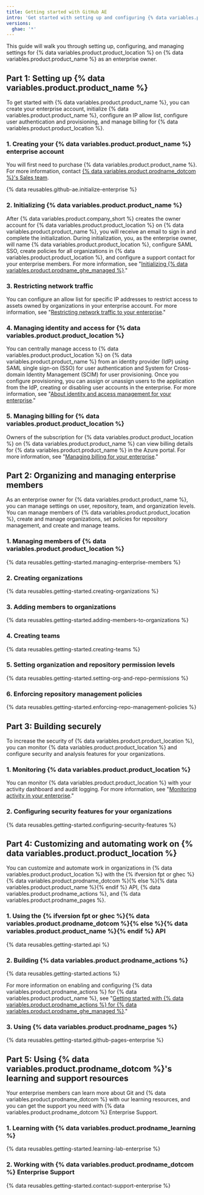 ```yaml
---
title: Getting started with GitHub AE
intro: 'Get started with setting up and configuring {% data variables.product.product_name %} for {% data variables.product.product_location %}.'
versions:
  ghae: '*'
---
```


This guide will walk you through setting up, configuring, and managing settings for {% data variables.product.product_location %} on {% data variables.product.product_name %} as an enterprise owner.

## Part 1: Setting up {% data variables.product.product_name %}
To get started with {% data variables.product.product_name %}, you can create your enterprise account, initialize {% data variables.product.product_name %}, configure an IP allow list, configure user authentication and provisioning, and manage billing for {% data variables.product.product_location %}.

### 1. Creating your {% data variables.product.product_name %} enterprise account
You will first need to purchase {% data variables.product.product_name %}. For more information, contact [{% data variables.product.prodname_dotcom %}'s Sales team](https://enterprise.github.com/contact).

{% data reusables.github-ae.initialize-enterprise %}

### 2. Initializing {% data variables.product.product_name %}
After {% data variables.product.company_short %} creates the owner account for {% data variables.product.product_location %} on {% data variables.product.product_name %}, you will receive an email to sign in and complete the initialization. During initialization, you, as the enterprise owner, will name {% data variables.product.product_location %}, configure SAML SSO, create policies for all organizations in {% data variables.product.product_location %}, and configure a support contact for your enterprise members. For more information, see "[Initializing {% data variables.product.prodname_ghe_managed %}](/admin/configuration/configuring-your-enterprise/initializing-github-ae)."

### 3. Restricting network traffic
You can configure an allow list for specific IP addresses to restrict access to assets owned by organizations in your enterprise account. For more information, see "[Restricting network traffic to your enterprise](/admin/configuration/configuring-your-enterprise/restricting-network-traffic-to-your-enterprise)."

### 4. Managing identity and access for {% data variables.product.product_location %}
You can centrally manage access to {% data variables.product.product_location %} on {% data variables.product.product_name %} from an identity provider (IdP) using SAML single sign-on (SSO) for user authentication and System for Cross-domain Identity Management (SCIM) for user provisioning. Once you configure provisioning, you can assign or unassign users to the application from the IdP, creating or disabling user accounts in the enterprise. For more information, see "[About identity and access management for your enterprise](/admin/authentication/managing-identity-and-access-for-your-enterprise/about-identity-and-access-management-for-your-enterprise)."

### 5. Managing billing for {% data variables.product.product_location %}
Owners of the subscription for {% data variables.product.product_location %} on {% data variables.product.product_name %} can view billing details for {% data variables.product.product_name %} in the Azure portal. For more information, see "[Managing billing for your enterprise](/admin/overview/managing-billing-for-your-enterprise)."

## Part 2: Organizing and managing enterprise members
As an enterprise owner for {% data variables.product.product_name %}, you can manage settings on user, repository, team, and organization levels. You can manage members of {% data variables.product.product_location %}, create and manage organizations, set policies for repository management, and create and manage teams.

### 1. Managing members of {% data variables.product.product_location %}
{% data reusables.getting-started.managing-enterprise-members %}

### 2. Creating organizations
{% data reusables.getting-started.creating-organizations %}

### 3. Adding members to organizations
{% data reusables.getting-started.adding-members-to-organizations %}

### 4. Creating teams
{% data reusables.getting-started.creating-teams %}

### 5. Setting organization and repository permission levels
{% data reusables.getting-started.setting-org-and-repo-permissions %}

### 6. Enforcing repository management policies
{% data reusables.getting-started.enforcing-repo-management-policies %}

## Part 3: Building securely
To increase the security of {% data variables.product.product_location %}, you can monitor {% data variables.product.product_location %} and configure security and analysis features for your organizations.

### 1. Monitoring {% data variables.product.product_location %}
You can monitor {% data variables.product.product_location %} with your activity dashboard and audit logging. For more information, see "[Monitoring activity in your enterprise](/admin/user-management/monitoring-activity-in-your-enterprise)."

### 2. Configuring security features for your organizations
{% data reusables.getting-started.configuring-security-features %}

## Part 4: Customizing and automating work on {% data variables.product.product_location %}
You can customize and automate work in organizations in {% data variables.product.product_location %} with the {% ifversion fpt or ghec %}{% data variables.product.prodname_dotcom %}{% else %}{% data variables.product.product_name %}{% endif %} API, {% data variables.product.prodname_actions %}, and {% data variables.product.prodname_pages %}.

### 1. Using the {% ifversion fpt or ghec %}{% data variables.product.prodname_dotcom %}{% else %}{% data variables.product.product_name %}{% endif %} API
{% data reusables.getting-started.api %}

### 2. Building {% data variables.product.prodname_actions %}
{% data reusables.getting-started.actions %}

For more information on enabling and configuring {% data variables.product.prodname_actions %} for {% data variables.product.product_name %}, see "[Getting started with {% data variables.product.prodname_actions %} for {% data variables.product.prodname_ghe_managed %}](/admin/github-actions/using-github-actions-in-github-ae/getting-started-with-github-actions-for-github-ae)."

### 3. Using {% data variables.product.prodname_pages %}
{% data reusables.getting-started.github-pages-enterprise %}
## Part 5: Using {% data variables.product.prodname_dotcom %}'s learning and support resources
Your enterprise members can learn more about Git and {% data variables.product.prodname_dotcom %} with our learning resources, and you can get the support you need with {% data variables.product.prodname_dotcom %} Enterprise Support.

### 1. Learning with {% data variables.product.prodname_learning %}
{% data reusables.getting-started.learning-lab-enterprise %}

### 2. Working with {% data variables.product.prodname_dotcom %} Enterprise Support
{% data reusables.getting-started.contact-support-enterprise %}
